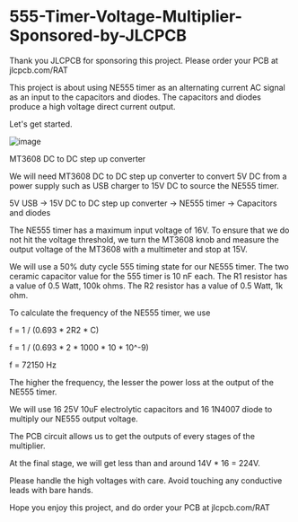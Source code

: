 # 555-Timer-Voltage-Multiplier-Sponsored-by-JLCPCB

Thank you JLCPCB for sponsoring this project. Please order your PCB at jlcpcb.com/RAT

This project is about using NE555 timer as an alternating current AC signal as an input to the capacitors and diodes. The capacitors and diodes produce a high voltage direct current output.

Let's get started.

![image](https://user-images.githubusercontent.com/85741357/181504530-c6731f91-be1d-407b-bd8f-90784234f0cf.png)

MT3608 DC to DC step up converter

We will need MT3608 DC to DC step up converter to convert 5V DC from a power supply such as USB charger to 15V DC to source the NE555 timer.

5V USB -> 15V DC to DC step up converter -> NE555 timer -> Capacitors and diodes

The NE555 timer has a maximum input voltage of 16V. To ensure that we do not hit the voltage threshold, we turn the MT3608 knob and measure the output voltage of the MT3608 with a multimeter and stop at 15V.

We will use a 50% duty cycle 555 timing state for our NE555 timer. The two ceramic capacitor value for the 555 timer is 10 nF each. The R1 resistor has a value of 0.5 Watt, 100k ohms. The R2 resistor has a value of 0.5 Watt, 1k ohm.

To calculate the frequency of the NE555 timer, we use

f = 1 / (0.693 * 2R2 * C)

f = 1 / (0.693 * 2 * 1000 * 10 * 10^-9)

f = 72150 Hz

The higher the frequency, the lesser the power loss at the output of the NE555 timer.

We will use 16 25V 10uF electrolytic capacitors and 16 1N4007 diode to multiply our NE555 output voltage.

The PCB circuit allows us to get the outputs of every stages of the multiplier.

At the final stage, we will get less than and around 14V * 16 = 224V.

Please handle the high voltages with care. Avoid touching any conductive leads with bare hands.

Hope you enjoy this project, and do order your PCB at jlcpcb.com/RAT
